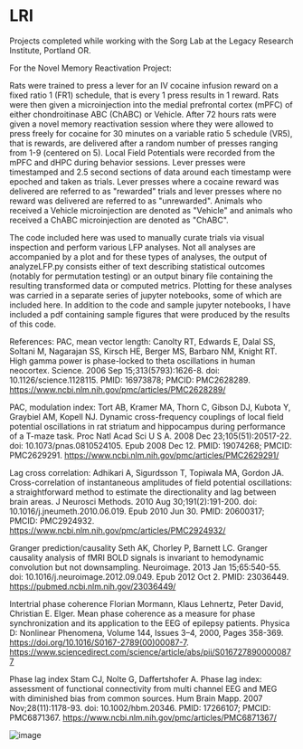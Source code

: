 # LRI
Projects completed while working with the Sorg Lab at the Legacy Research Institute, Portland OR.

For the Novel Memory Reactivation Project:

Rats were trained to press a lever for an IV cocaine infusion reward on a fixed ratio 1 (FR1) schedule, that is every 1 press results in 1 reward. Rats were then given a microinjection into the medial prefrontal cortex (mPFC) of either chondroitinase ABC (ChABC) or Vehicle. After 72 hours rats were given a novel memory reactivation session where they were allowed to press freely for cocaine for 30 minutes on a variable ratio 5 schedule (VR5), that is rewards, are delivered after a random number of presses ranging from 1-9 (centered on 5). Local Field Potentials were recorded from the mPFC and dHPC during behavior sessions. Lever presses were timestamped and 2.5 second sections of data around each timestamp were epoched and taken as trials. Lever presses where a cocaine reward was delivered are referred to as "rewarded" trials and lever presses where no reward was delivered are referred to as "unrewarded". Animals who received a Vehicle microinjection are denoted as "Vehicle" and animals who received a ChABC microinjection are denoted as "ChABC". 

The code included here was used to manually curate trials via visual inspection and perform various LFP analyses. Not all analyses are accompanied by a plot and for these types of analyses, the output of analyzeLFP.py consists either of text describing statistical outcomes (notably for permutation testing) or an output binary file containing the resulting transformed data or computed metrics. Plotting for these analyses was carried in a separate series of jupyter notebooks, some of which are included here. In addition to the code and sample jupyter notebooks, I have included a pdf containing sample figures that were produced by the results of this code. 

References: 
PAC, mean vector length:
Canolty RT, Edwards E, Dalal SS, Soltani M, Nagarajan SS, Kirsch HE, Berger MS, Barbaro NM, Knight RT. High gamma power is phase-locked to theta oscillations in human neocortex. Science. 2006 Sep 15;313(5793):1626-8. doi: 10.1126/science.1128115. PMID: 16973878; PMCID: PMC2628289.
https://www.ncbi.nlm.nih.gov/pmc/articles/PMC2628289/ 

PAC, modulation index:
Tort AB, Kramer MA, Thorn C, Gibson DJ, Kubota Y, Graybiel AM, Kopell NJ. Dynamic cross-frequency couplings of local field potential oscillations in rat striatum and hippocampus during performance of a T-maze task. Proc Natl Acad Sci U S A. 2008 Dec 23;105(51):20517-22. doi: 10.1073/pnas.0810524105. Epub 2008 Dec 12. PMID: 19074268; PMCID: PMC2629291.
https://www.ncbi.nlm.nih.gov/pmc/articles/PMC2629291/ 

Lag cross correlation:
Adhikari A, Sigurdsson T, Topiwala MA, Gordon JA. Cross-correlation of instantaneous amplitudes of field potential oscillations: a straightforward method to estimate the directionality and lag between brain areas. J Neurosci Methods. 2010 Aug 30;191(2):191-200. doi: 10.1016/j.jneumeth.2010.06.019. Epub 2010 Jun 30. PMID: 20600317; PMCID: PMC2924932.
https://www.ncbi.nlm.nih.gov/pmc/articles/PMC2924932/ 

Granger prediction/causality
Seth AK, Chorley P, Barnett LC. Granger causality analysis of fMRI BOLD signals is invariant to hemodynamic convolution but not downsampling. Neuroimage. 2013 Jan 15;65:540-55. doi: 10.1016/j.neuroimage.2012.09.049. Epub 2012 Oct 2. PMID: 23036449. https://pubmed.ncbi.nlm.nih.gov/23036449/ 

Intertrial phase coherence
Florian Mormann, Klaus Lehnertz, Peter David, Christian E. Elger. Mean phase coherence as a measure for phase synchronization and its application to the EEG of epilepsy patients. Physica D: Nonlinear Phenomena, Volume 144, Issues 3–4, 2000, Pages 358-369. https://doi.org/10.1016/S0167-2789(00)00087-7.
https://www.sciencedirect.com/science/article/abs/pii/S0167278900000877 

Phase lag index
Stam CJ, Nolte G, Daffertshofer A. Phase lag index: assessment of functional connectivity from multi channel EEG and MEG with diminished bias from common sources. Hum Brain Mapp. 2007 Nov;28(11):1178-93. doi: 10.1002/hbm.20346. PMID: 17266107; PMCID: PMC6871367. https://www.ncbi.nlm.nih.gov/pmc/articles/PMC6871367/ 
 
![image](https://github.com/jonny-ramos/LRI/assets/151964299/4a025e1d-0567-4b67-959b-a40aabefbdb4)
